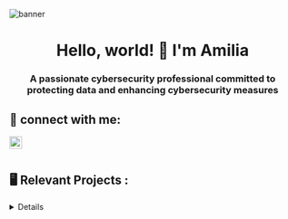 ![banner](https://i.imgur.com/6mbXVX8.png)
<h1 align="center">Hello, world! 👋 I'm Amilia</h1>
<h3 align="center">A passionate cybersecurity professional committed to protecting data and enhancing cybersecurity measures</h3>
<h2> 📲 connect with me:</h2>
  
[<img align="left" alt="Amilia | LinkedIn" width="22px" src="https://cdn.jsdelivr.net/npm/simple-icons@v3/icons/linkedin.svg" />][linkedin]

[linkedin]: https://www.linkedin.com/in/amiliasalvatore/

 <br />
 <br />

<h2>  🖥️ Relevant Projects  :</h2>

<details close>

<div>

</summary>




<h2>👨🏻‍💻 🌎 🔐 Cyber Security / IT Projects 👨🏻‍💻 🌎 🔐</h2>
 <br />
  
- ## Azure Honey Net Cloud Project
  ### [Creating a Live SOC / Honey Net in Azure](https://github.com/AmiliaSalva/Azure-Honey-Net-SOC)
  - [Cloud SOC Project Resources](https://github.com/AmiliaSalva/Cloud-SOC-Project-Resources)
  - [Enhancing Security with KQL: Understanding Successful User Logins and Logon Types](https://github.com/AmiliaSalva/KQL-Queries)








